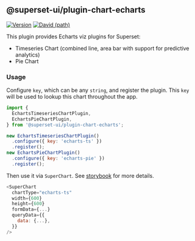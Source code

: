 ## @superset-ui/plugin-chart-echarts

[![Version](https://img.shields.io/npm/v/@superset-ui/plugin-chart-echarts.svg?style=flat-square)](https://www.npmjs.com/package/@superset-ui/plugin-chart-echarts)
[![David (path)](https://img.shields.io/david/apache-superset/superset-ui.svg?path=packages%2Fsuperset-ui-plugin-chart-echarts&style=flat-square)](https://david-dm.org/apache-superset/superset-ui?path=packages/superset-ui-plugin-chart-echarts)

This plugin provides Echarts viz plugins for Superset:
- Timeseries Chart (combined line, area bar with support for predictive analytics)
- Pie Chart

### Usage

Configure `key`, which can be any `string`, and register the plugin. This `key` will be used to lookup this chart throughout the app.

```js
import {
  EchartsTimeseriesChartPlugin,
  EchartsPieChartPlugin,
} from '@superset-ui/plugin-chart-echarts';

new EchartsTimeseriesChartPlugin()
  .configure({ key: 'echarts-ts' })
  .register();
new EchartsPieChartPlugin()
  .configure({ key: 'echarts-pie' })
  .register();
```

Then use it via `SuperChart`. See [storybook](https://apache-superset.github.io/superset-ui/?selectedKind=chart-plugins-plugin-chart-echarts) for more details.

```js
<SuperChart
  chartType="echarts-ts"
  width={600}
  height={600}
  formData={...}
  queryData={{
    data: {...},
  }}
/>
```
